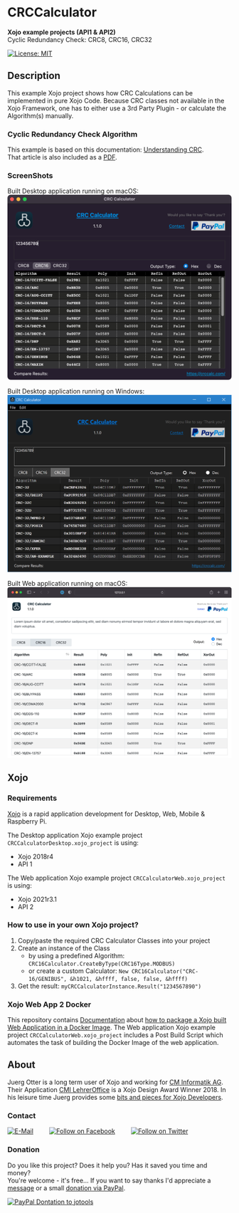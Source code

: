 # CRCCalculator
**Xojo example projects (API1 & API2)**  
Cyclic Redundancy Check: CRC8, CRC16, CRC32

[![License: MIT](https://img.shields.io/badge/License-MIT-green.svg)](LICENSE)

## Description
This example Xojo project shows how CRC Calculations can be implemented in pure Xojo Code.
Because CRC classes not available in the Xojo Framework, one has to either use a 3rd Party Plugin - or calculate the Algorithm(s) manually.

### Cyclic Redundancy Check Algorithm
This example is based on this documentation: [Understanding CRC](http://www.sunshine2k.de/articles/coding/crc/understanding_crc.html).  
That article is also included as a [PDF](./docs/crc/Understanding_CRC.pdf).

### ScreenShots
Built Desktop application running on macOS:  
![ScreenShot: CRC16CalculatorDesktop](screenshots/CRC16Calculator.png?raw=true)

Built Desktop application running on Windows:  
![ScreenShot: CRC16CalculatorDesktop](screenshots/CRC32Calculator.png?raw=true)

Built Web application running on macOS:  
![ScreenShot: CRC16CalculatorWeb](screenshots/CRCCalculatorWeb.png?raw=true)

## Xojo
### Requirements
[Xojo](https://www.xojo.com/) is a rapid application development for Desktop, Web, Mobile & Raspberry Pi.  

The Desktop application Xojo example project ```CRCCalculatorDesktop.xojo_project``` is using:
- Xojo 2018r4
- API 1

The Web application Xojo example project ```CRCCalculatorWeb.xojo_project``` is using:
- Xojo 2021r3.1
- API 2

### How to use in your own Xojo project?
1. Copy/paste the required CRC Calculator Classes into your project
2. Create an instance of the Class
   - by using a predefined Algorithm: ```CRC16Calculator.CreateByType(CRC16Type.MODBUS)```
   - or create a custom Calculator: ```New CRC16Calculator("CRC-16/GENIBUS", &h1021, &hffff, false, false, &hffff)```
3. Get the result: ```myCRCCalculatorInstance.Result("1234567890")```

### Xojo Web App 2 Docker
<a name="xojo2docker"></a>
This repository contains [Documentation](docs/xojo2docker/Xojo2Docker.pdf) about [how to package a Xojo built Web Application in a Docker Image](docs/xojo2docker/Xojo2Docker.pdf). The Web application Xojo example project ```CRCCalculatorWeb.xojo_project``` includes a Post Build Script which automates the task of building the Docker Image of the web application.

## About
Juerg Otter is a long term user of Xojo and working for [CM Informatik AG](https://cmiag.ch/). Their Application [CMI LehrerOffice](https://cmi-bildung.ch/) is a Xojo Design Award Winner 2018. In his leisure time Juerg provides some [bits and pieces for Xojo Developers](https://www.jo-tools.ch/).

### Contact
[![E-Mail](https://img.shields.io/static/v1?style=social&label=E-Mail&message=xojo@jo-tools.ch)](mailto:xojo@jo-tools.ch)
&emsp;&emsp;
[![Follow on Facebook](https://img.shields.io/static/v1?style=social&logo=facebook&label=Facebook&message=juerg.otter)](https://www.facebook.com/juerg.otter)
&emsp;&emsp;
[![Follow on Twitter](https://img.shields.io/twitter/follow/juergotter?style=social)](https://twitter.com/juergotter)

### Donation
Do you like this project? Does it help you? Has it saved you time and money?  
You're welcome - it's free... If you want to say thanks I'd appreciate a [message](mailto:xojo@jo-tools.ch) or a small [donation via PayPal](https://paypal.me/jotools).  

[![PayPal Dontation to jotools](https://img.shields.io/static/v1?style=social&logo=paypal&label=PayPal&message=jotools)](https://paypal.me/jotools)
